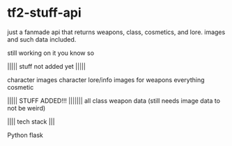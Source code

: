 # tf2-stuff-api
just a fanmade api that returns weapons, class, cosmetics, and lore. images and such data included.

still working on it you know so

||||| stuff not added yet |||||

  character images
  character lore/info
  images for weapons
  everything cosmetic


||||| STUFF ADDED!!! |||||||
  all class weapon data (still needs image data to not be weird)
  

|||| tech stack |||

Python
flask


